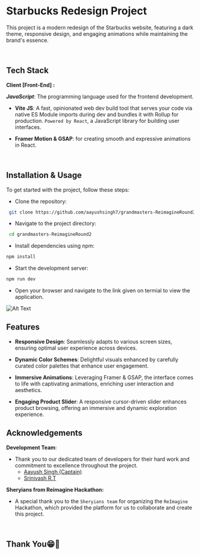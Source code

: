 # Starbucks Redesign Project

This project is a modern redesign of the Starbucks website, featuring a dark theme, responsive design, and engaging animations while maintaining the brand's essence.

<br>

## Tech Stack

**Client [Front-End] :**

**_JavaScript_**: The programming language used for the frontend development.

- **Vite JS**: A fast, opinionated web dev build tool that serves your code via native ES Module imports during dev and bundles it with Rollup for production. `Powered by React`, a JavaScript library for building user interfaces.

- **Framer Motion & GSAP**: for creating smooth and expressive animations in React.

<br>

## Installation & Usage

To get started with the project, follow these steps:

- Clone the repository:

```bash
 git clone https://github.com/aayushsingh7/grandmasters-ReimagineRound2.git
```

- Navigate to the project directory:

```bash
 cd grandmasters-ReimagineRound2
```

- Install dependencies using npm:

```bash
npm install
```

- Start the development server:

```bash
npm run dev
```

- Open your browser and navigate to the link given on termial to view the application.

![Alt Text](https://res.cloudinary.com/dvk80x6fi/image/upload/v1721482571/Screenshot_848_nhdrov.png)
<br>

## Features

- **Responsive Design**: Seamlessly adapts to various screen sizes, ensuring optimal user experience across devices.

- **Dynamic Color Schemes**: Delightful visuals enhanced by carefully curated color palettes that enhance user engagement.

- **Immersive Animations**: Leveraging Framer & GSAP, the interface comes to life with captivating animations, enriching user interaction and aesthetics.

- **Engaging Product Slider**: A responsive cursor-driven slider enhances product browsing, offering an immersive and dynamic exploration experience.


## Acknowledgements

**Development Team**:

- Thank you to our dedicated team of developers for their hard work and commitment to excellence throughout the project.
  - [Aayush Singh (Captain)](https://github.com/aayushsingh7)
  - [Srinivash R.T](https://github.com/CByadd)

**Sheryians from Reimagine Hackathon:**

- A special thank you to the `Sheryians team` for organizing the `ReImagine` Hackathon, which provided the platform for us to collaborate and create this project.

<br>

## Thank You😁💖